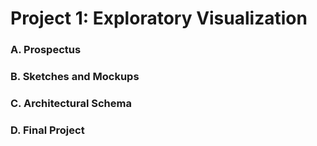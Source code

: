 # Project 1: Exploratory Visualization

### A. Prospectus

### B. Sketches and Mockups

### C. Architectural Schema

### D. Final Project
